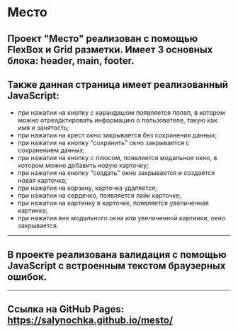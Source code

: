 # Место
## Проект "Место" реализован с помощью FlexBox и Grid разметки. Имеет 3 основных блока: header, main, footer. 
##  Также данная страница имеет реализованный JavaScript:
- при нажатии на кнопку с карандашом появляется попап, в котором можно отреадктировать информацию о пользователе, такую как имя и занятость;
- при нажатии на крест окно закрывается без сохранения данных;
- при нажатии на кнопку "сохранить" окно закрывается с сохранением данных;
- при нажатии на кнопку с плюсом, появляется модальное окно, в котором можно добавить новую карточку;
- при нажатии на кнопку "создать" окно закрывается и создаётся новая карточка;
- при нажатии на корзину, карточка удаляется;
- при нажатии на сердечко, появляется лайк карточке;
- при нажатии на картинку в карточке, появляется увеличенная картинка;
- при нажатии вне модального окна или увеличенной картинки, окно закрывается.
_________________
## В проекте реализована валидация с помощью JavaScript с встроенным текстом браузерных ошибок. 
_________________
## Ссылка на GitHub Pages: https://salynochka.github.io/mesto/
